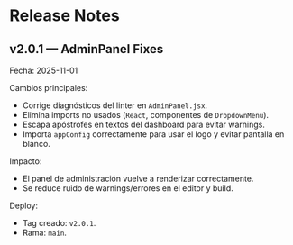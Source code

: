 # Release Notes

## v2.0.1 — AdminPanel Fixes

Fecha: 2025-11-01

Cambios principales:
- Corrige diagnósticos del linter en `AdminPanel.jsx`.
- Elimina imports no usados (`React`, componentes de `DropdownMenu`).
- Escapa apóstrofes en textos del dashboard para evitar warnings.
- Importa `appConfig` correctamente para usar el logo y evitar pantalla en blanco.

Impacto:
- El panel de administración vuelve a renderizar correctamente.
- Se reduce ruido de warnings/errores en el editor y build.

Deploy:
- Tag creado: `v2.0.1`.
- Rama: `main`.